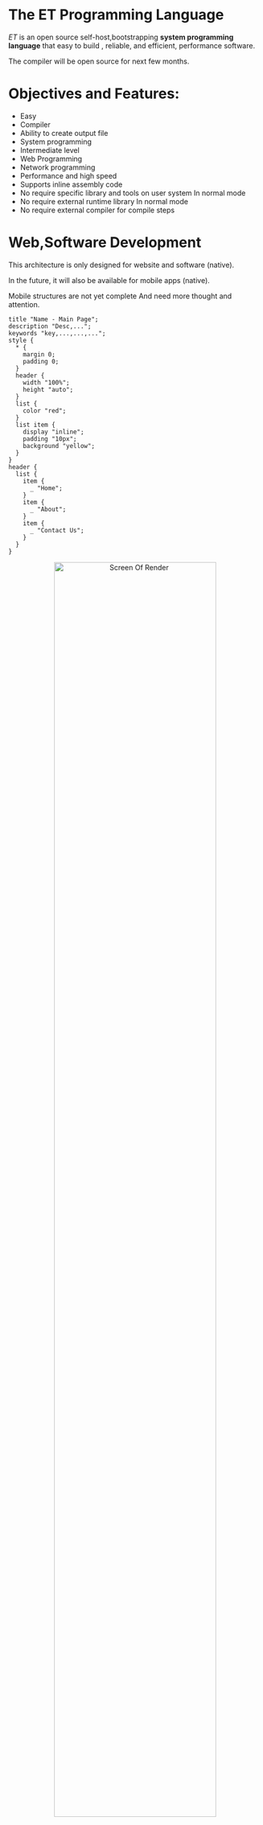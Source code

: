 # The ET Programming Language

_ET_ is an open source self-host,bootstrapping **system programming language** that easy to build , reliable, and efficient, performance software.

The compiler will be open source for next few months.


# Objectives and Features:

- Easy
- Compiler
- Ability to create output file
- System programming
- Intermediate level
- Web Programming
- Network programming
- Performance and high speed
- Supports inline assembly code
- No require specific library and tools on user system In normal mode
- No require external runtime library In normal mode
- No require external compiler for compile steps




# Web,Software Development

This architecture is only designed for website and software (native).

In the future, it will also be available for mobile apps (native).

Mobile structures are not yet complete And need more thought and attention.

```
title "Name - Main Page";
description "Desc,...";
keywords "key,...,...,...";
style {
  * {
    margin 0;
    padding 0;
  }
  header {
    width "100%";
    height "auto";
  }
  list {
    color "red";
  }
  list item {
    display "inline";
    padding "10px";
    background "yellow";
  }
}
header {
  list {
    item {
      _ "Home";
    }
    item {
      _ "About";
    }
    item {
      _ "Contact Us";
    }
  }
}
```

<p align="center">
 <img alt="Screen Of Render" src="https://github.com/ET-Lang/ET/raw/master/tests/42-architecture-sample.png" width="80%">
</p>


# Learning

Refer to the [Wiki](https://github.com/ET-Lang/ET/wiki) for starting and learning this language.

# Introduction

#### #Name :

What is the meaning of this name?
The word is actually abbreviated. (Electronics-Technology)

#### #Start activity :
  - Initial start: 2010; about 8 years ago
  - Beginning : 2012; about 6 years ago


#### #OS :
- [x] Gnu/Linux
- [ ] MacOS (Not complete)
- [x] Windows (Not complete)


#### #Filename extensions : `.et`


-------

Send your message for sponsorship and support us. (MaxBaseCode [@] Gmail [dot] Com)
